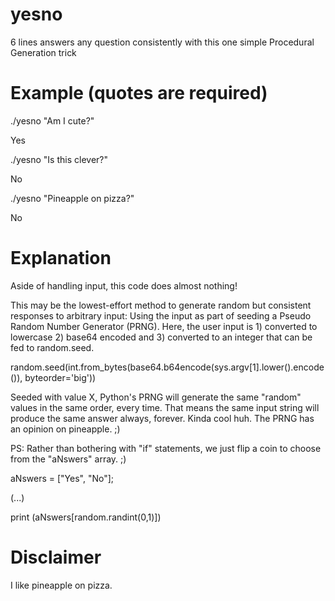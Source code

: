 # yesno
6 lines answers any question consistently with this one simple Procedural Generation trick

# Example (quotes are required)

./yesno "Am I cute?"

  Yes
  
./yesno "Is this clever?"

  No
  
./yesno "Pineapple on pizza?"

  No
  
# Explanation

Aside of handling input, this code does almost nothing!

This may be the lowest-effort method to generate random but consistent responses to arbitrary input: Using the input as part of seeding a Pseudo Random Number Generator (PRNG). Here, the user input is 1) converted to lowercase 2) base64 encoded and 3) converted to an integer that can be fed to random.seed. 

  random.seed(int.from_bytes(base64.b64encode(sys.argv[1].lower().encode()), byteorder='big'))

Seeded with value X, Python's PRNG will generate the same "random" values in the same order, every time.
That means the same input string will produce the same answer always, forever. Kinda cool huh. The PRNG has an opinion on pineapple. ;)

PS: Rather than bothering with "if" statements, we just flip a coin to choose from the "aNswers" array. ;)

  aNswers = ["Yes", "No"];
  
  (...)
  
  print (aNswers[random.randint(0,1)])

# Disclaimer
I like pineapple on pizza.
